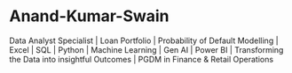# Anand-Kumar-Swain
Data Analyst Specialist | Loan Portfolio | Probability of Default Modelling | Excel | SQL | Python | Machine Learning | Gen AI | Power BI |  Transforming the Data into insightful Outcomes | PGDM in Finance &amp; Retail Operations
